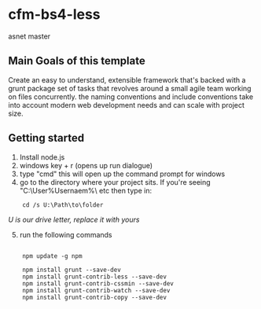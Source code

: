 # cfm-bs4-less
asnet master

## Main Goals of this template
Create an easy to understand, extensible framework that's backed with a grunt package set of tasks that revolves around a small agile team working on files concurrently. the naming conventions and include conventions take into account modern web development needs and can scale with project size. 

## Getting started
1. Install node.js
2. windows key + r (opens up run dialogue)
3. type "cmd" this will open up the command prompt for windows
4. go to the directory where your project sits. If you're seeing "C:\User\%Usernaem%\ etc then type in:

```shell
    cd /s U:\Path\to\folder
```
_U is our drive letter, replace it with yours_ 

5. run the following commands
```shell

    npm update -g npm

    npm install grunt --save-dev
    npm install grunt-contrib-less --save-dev
    npm install grunt-contrib-cssmin --save-dev
    npm install grunt-contrib-watch --save-dev
    npm install grunt-contrib-copy --save-dev
```